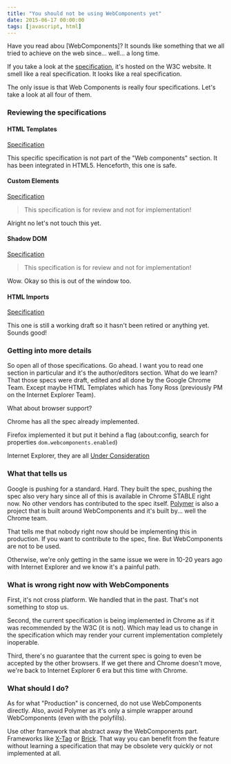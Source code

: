```yaml
---
title: "You should not be using WebComponents yet"
date: 2015-06-17 00:00:00
tags: [javascript, html]
---
```


Have you read abou [WebComponents]? It sounds like something that we all tried to achieve on the web since... well... a long time.

If you take a look at the [specification][WebComponentsSpec], it's hosted on the W3C website. It smell like a real specification. It looks like a real specification.

The only issue is that Web Components is really four specifications. Let's take a look at all four of them.

### Reviewing the specifications

#### HTML Templates

[Specification](http://www.w3.org/TR/2014/NOTE-html-templates-20140318/)

This specific specification is not part of the "Web components" section. It has been integrated in HTML5. Henceforth, this one is safe.

#### Custom Elements

[Specification](http://www.w3.org/TR/2014/WD-custom-elements-20141216/)

> This specification is for review and not for implementation!

Alright no let's not touch this yet.

#### Shadow DOM

[Specification](http://www.w3.org/TR/2014/WD-shadow-dom-20140617/)

> This specification is for review and not for implementation!

Wow. Okay so this is out of the window too.

#### HTML Imports

[Specification](http://www.w3.org/TR/2014/WD-html-imports-20140311/)

This one is still a working draft so it hasn't been retired or anything yet. Sounds good!

### Getting into more details

So open all of those specifications. Go ahead. I want you to read one section in particular and it's the author/editors section. What do we learn? That those specs were draft, edited and all done by the Google Chrome Team. Except maybe HTML Templates which has Tony Ross (previously PM on the Internet Explorer Team).

What about browser support?

Chrome has all the spec already implemented.

Firefox implemented it but put it behind a flag (about:config, search for properties `dom.webcomponents.enabled`)

Internet Explorer, they are all [Under Consideration](http://dev.modern.ie/platform/status/?filter=f3f0000bf&search=webcomponents)

### What that tells us

Google is pushing for a standard. Hard. They built the spec, pushing the spec also very hary since all of this is available in Chrome STABLE right now. No other vendors has contributed to the spec itself. [Polymer] is also a project that is built around WebComponents and it's built by... well the Chrome team.

That tells me that nobody right now should be implementing this in production. If you want to contribute to the spec, fine. But WebComponents are not to be used.

Otherwise, we're only getting in the same issue we were in 10-20 years ago with Internet Explorer and we know it's a painful path.

### What is wrong right now with WebComponents

First, it's not cross platform. We handled that in the past. That's not something to stop us.

Second, the current specification is being implemented in Chrome as if it was recommended by the W3C (it is not). Which may lead us to change in the specification which may render your current implementation completely inoperable.

Third, there's no guarantee that the current spec is going to even be accepted by the other browsers. If we get there and Chrome doesn't move, we're back to Internet Explorer 6 era but this time with Chrome.

### What should I do?

As for what "Production" is concerned, do not use WebComponents directly. Also, avoid Polymer as it's only a simple wrapper around WebComponents (even with the polyfills).

Use other framework that abstract away the WebComponents part. Frameworks like [X-Tag] or [Brick]. That way you can benefit from the feature without learning a specification that may be obsolete very quickly or not implemented at all.

[Polymer]: https://www.polymer-project.org/1.0/
[Brick]: https://mozbrick.github.io/
[X-Tag]: http://www.x-tags.org/
[WebComponentsSpec]: http://www.w3.org/standards/techs/components#w3c_all
